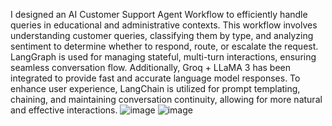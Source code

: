I designed an AI Customer Support Agent Workflow to efficiently handle queries in educational and administrative contexts. This workflow involves understanding customer queries, classifying them by type, and analyzing sentiment to determine whether to respond, route, or escalate the request. LangGraph is used for managing stateful, multi-turn interactions, ensuring seamless conversation flow. Additionally, Groq + LLaMA 3 has been integrated to provide fast and accurate language model responses. To enhance user experience, LangChain is utilized for prompt templating, chaining, and maintaining conversation continuity, allowing for more natural and effective interactions.
![image](https://github.com/user-attachments/assets/1b565df0-41fc-4548-a531-9104d7cb575f)
![image](https://github.com/user-attachments/assets/fccde0be-7252-47a0-96d2-afb728761463)

